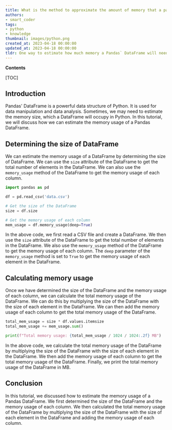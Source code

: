 ```yaml
---
title: What is the method to approximate the amount of memory that a pandas dataframe will require?
authors:
- smart_coder
tags:
- python
- knowledge
thumbnail: images/python.png
created_at: 2023-04-18 00:00:00
updated_at: 2023-04-18 00:00:00
tldr: One way to estimate how much memory a Pandas` DataFrame will need in Python is to use the .memory\_usage() method to calculate the memory usage of each column and sum them up.
---
```


**Contents**

[TOC]

## Introduction

Pandas' DataFrame is a powerful data structure of Python. It is used for data manipulation and data analysis. Sometimes, we may need to estimate the memory size, which a DataFrame will occupy in Python. In this tutorial, we will discuss how we can estimate the memory usage of a Pandas DataFrame.

## Determining the size of DataFrame

We can estimate the memory usage of a DataFrame by determining the size of DataFrame. We can use the `size` attribute of the DataFrame to get the total number of elements in the DataFrame. We can also use the `memory_usage` method of the DataFrame to get the memory usage of each column.

```python
import pandas as pd

df = pd.read_csv('data.csv')

# Get the size of the DataFrame
size = df.size

# Get the memory usage of each column
mem_usage = df.memory_usage(deep=True)
```

In the above code, we first read a CSV file and create a DataFrame. We then use the `size` attribute of the DataFrame to get the total number of elements in the DataFrame. We also use the `memory_usage` method of the DataFrame to get the memory usage of each column. The `deep` parameter of the `memory_usage` method is set to `True` to get the memory usage of each element in the DataFrame.

## Calculating memory usage

Once we have determined the size of the DataFrame and the memory usage of each column, we can calculate the total memory usage of the DataFrame. We can do this by multiplying the size of the DataFrame with the size of each element in the DataFrame. We can then add the memory usage of each column to get the total memory usage of the DataFrame.

```python
total_mem_usage = size * df.values.itemsize
total_mem_usage += mem_usage.sum()

print(f"Total memory usage: {total_mem_usage / 1024 / 1024:.2f} MB")
```

In the above code, we calculate the total memory usage of the DataFrame by multiplying the size of the DataFrame with the size of each element in the DataFrame. We then add the memory usage of each column to get the total memory usage of the DataFrame. Finally, we print the total memory usage of the DataFrame in MB.

## Conclusion

In this tutorial, we discussed how to estimate the memory usage of a Pandas DataFrame. We first determined the size of the DataFrame and the memory usage of each column. We then calculated the total memory usage of the DataFrame by multiplying the size of the DataFrame with the size of each element in the DataFrame and adding the memory usage of each column.
